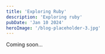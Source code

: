 ```yaml
---
title: 'Exploring Ruby'
description: 'Exploring ruby'
pubDate: 'Jan 10 2024'
heroImage: '/blog-placeholder-3.jpg'
---
```



Coming soon...